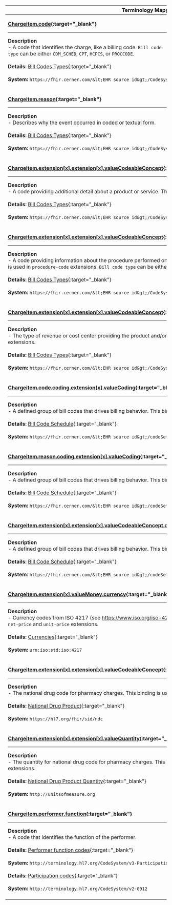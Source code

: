 |Terminology Mappings|
|---|
|<p>**[Chargeitem.code](https://hl7.org/fhir/r4/chargeitem-definitions.html#ChargeItem.code){:target="_blank"}**<hr>**Description**<br>- A code that identifies the charge, like a billing code. <code>Bill code type</code> can be either <code>CDM_SCHED</code>, <code>CPT</code>, <code>HCPCS</code>, or <code>PROCCODE</code>.<br><br>**Details:** [Bill Codes Types](https://fhir.cerner.com/millennium/r4/proprietary-codes-and-systems/#bill-codes-types){:target="_blank"}<br><br>**System:** `https://fhir.cerner.com/&lt;EHR source id&gt;/CodeSystem/BillCodes-&lt;Bill code type&gt;`<br><br>|
|<p>**[Chargeitem.reason](https://hl7.org/fhir/r4/chargeitem-definitions.html#ChargeItem.reason){:target="_blank"}**<hr>**Description**<br>- Describes why the event occurred in coded or textual form.<br><br>**Details:** [Bill Codes Types](https://fhir.cerner.com/millennium/r4/proprietary-codes-and-systems/#bill-codes-types){:target="_blank"}<br><br>**System:** `https://fhir.cerner.com/&lt;EHR source id&gt;/CodeSystem/BillCodes-ICD`<br><br>|
|<p>**[Chargeitem.extension[x].extension[x].valueCodeableConcept](https://fhir.cerner.com/millennium/r4/financial/general/charge-item/#extensions){:target="_blank"}**<hr>**Description**<br>- A code providing additional detail about a product or service. This binding is used in <code>modifier-code</code> extensions.<br><br>**Details:** [Bill Codes Types](https://fhir.cerner.com/millennium/r4/proprietary-codes-and-systems/#bill-codes-types){:target="_blank"}<br><br>**System:** `https://fhir.cerner.com/&lt;EHR source id&gt;/CodeSystem/BillCodes-MODIFIER`<br><br>|
|<p>**[Chargeitem.extension[x].extension[x].valueCodeableConcept](https://fhir.cerner.com/millennium/r4/financial/general/charge-item/#extensions){:target="_blank"}**<hr>**Description**<br>- A code providing information about the procedure performed on the patient associated to the resource. This binding is used in <code>procedure-code</code> extensions. <code>Bill code type</code> can be either <code>CPT</code>, <code>HCPCS</code>, or <code>PROCCODE</code>.<br><br>**Details:** [Bill Codes Types](https://fhir.cerner.com/millennium/r4/proprietary-codes-and-systems/#bill-codes-types){:target="_blank"}<br><br>**System:** `https://fhir.cerner.com/&lt;EHR source id&gt;/CodeSystem/BillCodes-&lt;Bill code type&gt;`<br><br>|
|<p>**[Chargeitem.extension[x].extension[x].valueCodeableConcept](https://fhir.cerner.com/millennium/r4/financial/general/charge-item/#extensions){:target="_blank"}**<hr>**Description**<br>- The type of revenue or cost center providing the product and/or service. This binding is used in <code>revenue-code</code> extensions.<br><br>**Details:** [Bill Codes Types](https://fhir.cerner.com/millennium/r4/proprietary-codes-and-systems/#bill-codes-types){:target="_blank"}<br><br>**System:** `https://fhir.cerner.com/&lt;EHR source id&gt;/CodeSystem/BillCodes-REVENUE`<br><br>|
|<p>**[Chargeitem.code.coding.extension[x].valueCoding](https://fhir.cerner.com/millennium/r4/financial/general/charge-item#extensions){:target="_blank"}**<hr>**Description**<br>- A defined group of bill codes that drives billing behavior. This binding is used in <code>bill-code-schedule</code> extensions.<br><br>**Details:** [Bill Code Schedule](https://fhir.cerner.com/millennium/r4/proprietary-codes-and-systems/#code-set-14002-bill-code-schedule){:target="_blank"}<br><br>**System:** `https://fhir.cerner.com/&lt;EHR source id&gt;/codeSet/14002`<br><br>|
|<p>**[Chargeitem.reason.coding.extension[x].valueCoding](https://fhir.cerner.com/millennium/r4/financial/general/charge-item#extensions){:target="_blank"}**<hr>**Description**<br>- A defined group of bill codes that drives billing behavior. This binding is used in <code>bill-code-schedule</code> extensions.<br><br>**Details:** [Bill Code Schedule](https://fhir.cerner.com/millennium/r4/proprietary-codes-and-systems/#code-set-14002-bill-code-schedule){:target="_blank"}<br><br>**System:** `https://fhir.cerner.com/&lt;EHR source id&gt;/codeSet/14002`<br><br>|
|<p>**[Chargeitem.extension[x].extension[x].valueCodeableConcept.coding.extension[x].valueCoding](https://fhir.cerner.com/millennium/r4/financial/general/charge-item#extensions){:target="_blank"}**<hr>**Description**<br>- A defined group of bill codes that drives billing behavior. This binding is used in <code>bill-code-schedule</code> extensions.<br><br>**Details:** [Bill Code Schedule](https://fhir.cerner.com/millennium/r4/proprietary-codes-and-systems/#code-set-14002-bill-code-schedule){:target="_blank"}<br><br>**System:** `https://fhir.cerner.com/&lt;EHR source id&gt;/codeSet/14002`<br><br>|
|<p>**[Chargeitem.extension[x].valueMoney.currency](https://fhir.cerner.com/millennium/r4/financial/general/charge-item#extensions){:target="_blank"}**<hr>**Description**<br>- Currency codes from ISO 4217 (see https://www.iso.org/iso-4217-currency-codes.html). This binding is used in <code>net-price</code> and <code>unit-price</code> extensions.<br><br>**Details:** [Currencies](https://hl7.org/fhir/r4/valueset-currencies.html){:target="_blank"}<br><br>**System:** `urn:iso:std:iso:4217`<br><br>|
|<p>**[Chargeitem.extension[x].extension[x].valueCodeableConcept](https://fhir.cerner.com/millennium/r4/financial/general/charge-item#extensions){:target="_blank"}**<hr>**Description**<br>- The national drug code for pharmacy charges. This binding is used in <code>national-drug-product</code> extensions.<br><br>**Details:** [National Drug Product](https://terminology.hl7.org/5.1.0/CodeSystem-v3-ndc.html){:target="_blank"}<br><br>**System:** `https://hl7.org/fhir/sid/ndc`<br><br>|
|<p>**[Chargeitem.extension[x].extension[x].valueQuantity](https://fhir.cerner.com/millennium/r4/financial/general/charge-item#extensions){:target="_blank"}**<hr>**Description**<br>- The quantity for national drug code for pharmacy charges. This binding is used in <code>national-drug-product-quantity</code> extensions.<br><br>**Details:** [National Drug Product Quantity](https://unitsofmeasure.org){:target="_blank"}<br><br>**System:** `http://unitsofmeasure.org`<br><br>|
|<p>**[Chargeitem.performer.function](https://hl7.org/fhir/r4/chargeitem-definitions.html#ChargeItem.performer.function){:target="_blank"}**<hr>**Description**<br>- A code that identifies the function of the performer.<br><br>**Details:** [Performer function codes](https://hl7.org/fhir/R4/valueset-performer-function.html){:target="_blank"}<br><br>**System:** `http://terminology.hl7.org/CodeSystem/v3-ParticipationType`<br><br>**Details:** [Participation codes](https://terminology.hl7.org/CodeSystem/v2-0912){:target="_blank"}<br><br>**System:** `http://terminology.hl7.org/CodeSystem/v2-0912`<br><br>|